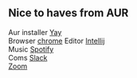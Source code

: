 ## Nice to haves from AUR
Aur installer [Yay](https://aur.archlinux.org/packages/yay/)  
Browser [chrome](https://aur.archlinux.org/packages/google-chrome/)
Editor [Intellij](https://aur.archlinux.org/packages/intellij-idea-ultimate-edition/)  
Music [Spotify](https://aur.archlinux.org/packages/spotify/)  
Coms [Slack](https://aur.archlinux.org/packages/slack-desktop/)  
[Zoom](https://aur.archlinux.org/packages/zoom/)  

